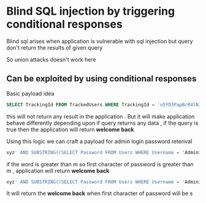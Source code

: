 # Blind SQL injection by triggering conditional responses

Blind sql arises when application is vulnerable with sql injection but query don't return the results of given query

So union attacks doesn't work here

## Can be exploited by using conditional responses

Basic payload idea

```sql
SELECT TrackingId FROM TrackedUsers WHERE TrackingId = 'u5YD3PapBcR4lN3e7Tj4'
```

this will not return any result in the application . But it will make application behave differently
depending upon if query returns any data , if the query is true then the application will return **welcome back**

Using this logic we can craft a payload for admin login password reterival

```sql
xyz' AND SUBSTRING((SELECT Password FROM Users WHERE Username = 'Administrator'), 1, 1) > 'm
```

if the word is greater than m so first character of password is greater than m , application will return **welcome back**

```sql
xyz' AND SUBSTRING((SELECT Password FROM Users WHERE Username = 'Administrator'), 1, 1) = 's
```

It will return the **welcome back** when first character of password will be s
